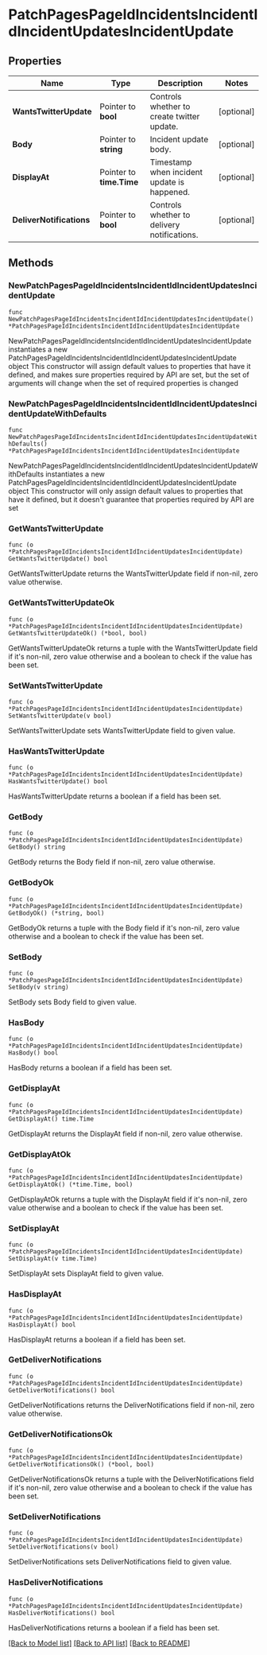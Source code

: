 # PatchPagesPageIdIncidentsIncidentIdIncidentUpdatesIncidentUpdate

## Properties

Name | Type | Description | Notes
------------ | ------------- | ------------- | -------------
**WantsTwitterUpdate** | Pointer to **bool** | Controls whether to create twitter update. | [optional] 
**Body** | Pointer to **string** | Incident update body. | [optional] 
**DisplayAt** | Pointer to **time.Time** | Timestamp when incident update is happened. | [optional] 
**DeliverNotifications** | Pointer to **bool** | Controls whether to delivery notifications. | [optional] 

## Methods

### NewPatchPagesPageIdIncidentsIncidentIdIncidentUpdatesIncidentUpdate

`func NewPatchPagesPageIdIncidentsIncidentIdIncidentUpdatesIncidentUpdate() *PatchPagesPageIdIncidentsIncidentIdIncidentUpdatesIncidentUpdate`

NewPatchPagesPageIdIncidentsIncidentIdIncidentUpdatesIncidentUpdate instantiates a new PatchPagesPageIdIncidentsIncidentIdIncidentUpdatesIncidentUpdate object
This constructor will assign default values to properties that have it defined,
and makes sure properties required by API are set, but the set of arguments
will change when the set of required properties is changed

### NewPatchPagesPageIdIncidentsIncidentIdIncidentUpdatesIncidentUpdateWithDefaults

`func NewPatchPagesPageIdIncidentsIncidentIdIncidentUpdatesIncidentUpdateWithDefaults() *PatchPagesPageIdIncidentsIncidentIdIncidentUpdatesIncidentUpdate`

NewPatchPagesPageIdIncidentsIncidentIdIncidentUpdatesIncidentUpdateWithDefaults instantiates a new PatchPagesPageIdIncidentsIncidentIdIncidentUpdatesIncidentUpdate object
This constructor will only assign default values to properties that have it defined,
but it doesn't guarantee that properties required by API are set

### GetWantsTwitterUpdate

`func (o *PatchPagesPageIdIncidentsIncidentIdIncidentUpdatesIncidentUpdate) GetWantsTwitterUpdate() bool`

GetWantsTwitterUpdate returns the WantsTwitterUpdate field if non-nil, zero value otherwise.

### GetWantsTwitterUpdateOk

`func (o *PatchPagesPageIdIncidentsIncidentIdIncidentUpdatesIncidentUpdate) GetWantsTwitterUpdateOk() (*bool, bool)`

GetWantsTwitterUpdateOk returns a tuple with the WantsTwitterUpdate field if it's non-nil, zero value otherwise
and a boolean to check if the value has been set.

### SetWantsTwitterUpdate

`func (o *PatchPagesPageIdIncidentsIncidentIdIncidentUpdatesIncidentUpdate) SetWantsTwitterUpdate(v bool)`

SetWantsTwitterUpdate sets WantsTwitterUpdate field to given value.

### HasWantsTwitterUpdate

`func (o *PatchPagesPageIdIncidentsIncidentIdIncidentUpdatesIncidentUpdate) HasWantsTwitterUpdate() bool`

HasWantsTwitterUpdate returns a boolean if a field has been set.

### GetBody

`func (o *PatchPagesPageIdIncidentsIncidentIdIncidentUpdatesIncidentUpdate) GetBody() string`

GetBody returns the Body field if non-nil, zero value otherwise.

### GetBodyOk

`func (o *PatchPagesPageIdIncidentsIncidentIdIncidentUpdatesIncidentUpdate) GetBodyOk() (*string, bool)`

GetBodyOk returns a tuple with the Body field if it's non-nil, zero value otherwise
and a boolean to check if the value has been set.

### SetBody

`func (o *PatchPagesPageIdIncidentsIncidentIdIncidentUpdatesIncidentUpdate) SetBody(v string)`

SetBody sets Body field to given value.

### HasBody

`func (o *PatchPagesPageIdIncidentsIncidentIdIncidentUpdatesIncidentUpdate) HasBody() bool`

HasBody returns a boolean if a field has been set.

### GetDisplayAt

`func (o *PatchPagesPageIdIncidentsIncidentIdIncidentUpdatesIncidentUpdate) GetDisplayAt() time.Time`

GetDisplayAt returns the DisplayAt field if non-nil, zero value otherwise.

### GetDisplayAtOk

`func (o *PatchPagesPageIdIncidentsIncidentIdIncidentUpdatesIncidentUpdate) GetDisplayAtOk() (*time.Time, bool)`

GetDisplayAtOk returns a tuple with the DisplayAt field if it's non-nil, zero value otherwise
and a boolean to check if the value has been set.

### SetDisplayAt

`func (o *PatchPagesPageIdIncidentsIncidentIdIncidentUpdatesIncidentUpdate) SetDisplayAt(v time.Time)`

SetDisplayAt sets DisplayAt field to given value.

### HasDisplayAt

`func (o *PatchPagesPageIdIncidentsIncidentIdIncidentUpdatesIncidentUpdate) HasDisplayAt() bool`

HasDisplayAt returns a boolean if a field has been set.

### GetDeliverNotifications

`func (o *PatchPagesPageIdIncidentsIncidentIdIncidentUpdatesIncidentUpdate) GetDeliverNotifications() bool`

GetDeliverNotifications returns the DeliverNotifications field if non-nil, zero value otherwise.

### GetDeliverNotificationsOk

`func (o *PatchPagesPageIdIncidentsIncidentIdIncidentUpdatesIncidentUpdate) GetDeliverNotificationsOk() (*bool, bool)`

GetDeliverNotificationsOk returns a tuple with the DeliverNotifications field if it's non-nil, zero value otherwise
and a boolean to check if the value has been set.

### SetDeliverNotifications

`func (o *PatchPagesPageIdIncidentsIncidentIdIncidentUpdatesIncidentUpdate) SetDeliverNotifications(v bool)`

SetDeliverNotifications sets DeliverNotifications field to given value.

### HasDeliverNotifications

`func (o *PatchPagesPageIdIncidentsIncidentIdIncidentUpdatesIncidentUpdate) HasDeliverNotifications() bool`

HasDeliverNotifications returns a boolean if a field has been set.


[[Back to Model list]](../README.md#documentation-for-models) [[Back to API list]](../README.md#documentation-for-api-endpoints) [[Back to README]](../README.md)


